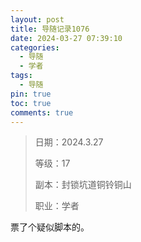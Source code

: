 ```yaml
---
layout: post
title: 导随记录1076
date: 2024-03-27 07:39:10
categories:
  - 导随
  - 学者
tags:
  - 导随
pin: true
toc: true
comments: true
---
```

> 日期：2024.3.27
>
> 等级：17
>
> 副本：封锁坑道铜铃铜山
>
> 职业：学者

票了个疑似脚本的。